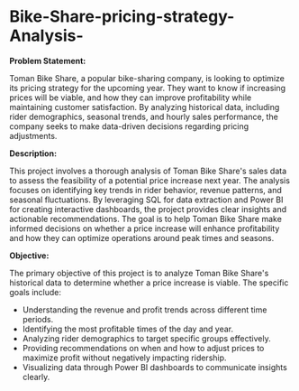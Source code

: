 # Bike-Share-pricing-strategy-Analysis-

**Problem Statement:**

Toman Bike Share, a popular bike-sharing company, is looking to optimize its pricing strategy for the upcoming year. They want to know if increasing prices will be viable, and how they can improve profitability while maintaining customer satisfaction. By analyzing historical data, including rider demographics, seasonal trends, and hourly sales performance, the company seeks to make data-driven decisions regarding pricing adjustments.

**Description:**

This project involves a thorough analysis of Toman Bike Share's sales data to assess the feasibility of a potential price increase next year. The analysis focuses on identifying key trends in rider behavior, revenue patterns, and seasonal fluctuations. By leveraging SQL for data extraction and Power BI for creating interactive dashboards, the project provides clear insights and actionable recommendations. The goal is to help Toman Bike Share make informed decisions on whether a price increase will enhance profitability and how they can optimize operations around peak times and seasons.

**Objective:**

The primary objective of this project is to analyze Toman Bike Share's historical data to determine whether a price increase is viable. The specific goals include:

- Understanding the revenue and profit trends across different time periods.
- Identifying the most profitable times of the day and year.
- Analyzing rider demographics to target specific groups effectively.
- Providing recommendations on when and how to adjust prices to maximize profit without negatively impacting ridership.
- Visualizing data through Power BI dashboards to communicate insights clearly.




